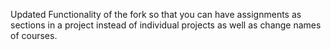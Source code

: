 Updated Functionality of the fork so that you can have assignments as sections in a project instead of individual projects as well as change names of courses.
